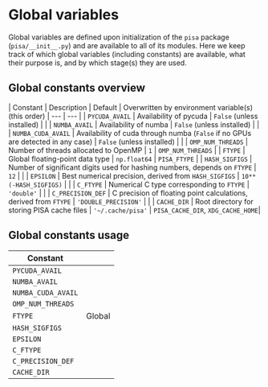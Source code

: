 # Global variables

Global variables are defined upon initialization of the `pisa` package (`pisa/__init__.py`) and are available to all of its modules. Here we keep track of which global
variables (including constants) are available, what their purpose is, and by which stage(s) they are used.

## Global constants overview

| Constant | Description | Default | Overwritten by environment variable(s) (this order)
| --- | --- |
| `PYCUDA_AVAIL`     | Availability of pycuda                                                           | `False` (unless installed) |                                   |
| `NUMBA_AVAIL`      | Availability of numba                                                            | `False` (unless installed) |                                   |
| `NUMBA_CUDA_AVAIL` | Availability of cuda through numba (`False` if no GPUs are detected in any case) | `False` (unless installed) |                                   |
| `OMP_NUM_THREADS`  | Number of threads allocated to OpenMP                                            | `1`                        | `OMP_NUM_THREADS`                 |
| `FTYPE`            | Global floating-point data type                                                  | `np.float64`               | `PISA_FTYPE`                      |
| `HASH_SIGFIGS`     | Number of significant digits used for hashing numbers, depends on `FTYPE`        | `12`                       |                                   |
| `EPSILON`          | Best numerical precision, derived from `HASH_SIGFIGS`                            | `10**(-HASH_SIGFIGS)`      |                                   |
| `C_FTYPE`          | Numerical C type corresponding to `FTYPE`                                        | `'double'`                 |                                   |
| `C_PRECISION_DEF`  | C precision of floating point calculations, derived from `FTYPE`                 | `'DOUBLE_PRECISION'`       |                                   |
| `CACHE_DIR`        | Root directory for storing PISA cache files                                      | `'~/.cache/pisa'`          | `PISA_CACHE_DIR`, `XDG_CACHE_HOME`|

## Global constants usage

| Constant |  |
| --- | --- |
| `PYCUDA_AVAIL` |  |
| `NUMBA_AVAIL` |  |
| `NUMBA_CUDA_AVAIL` | |
| `OMP_NUM_THREADS` |  |
| `FTYPE` | Global  |
| `HASH_SIGFIGS` |  |
| `EPSILON` |  |
| `C_FTYPE` | |
| `C_PRECISION_DEF` |  |
| `CACHE_DIR` | |

